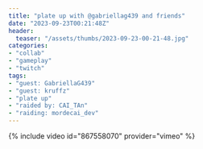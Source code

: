 ```yaml
---
title: "plate up with @gabriellag439 and friends"
date: "2023-09-23T00:21:48Z"
header:
  teaser: "/assets/thumbs/2023-09-23-00-21-48.jpg"
categories:
- "collab"
- "gameplay"
- "twitch"
tags:
- "guest: GabriellaG439"
- "guest: kruffz"
- "plate up"
- "raided by: CAI_TAn"
- "raiding: mordecai_dev"
---
```

{% include video id="867558070" provider="vimeo" %}
